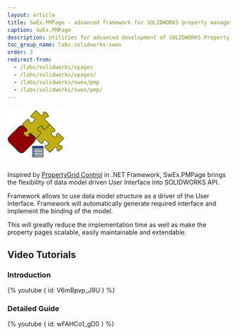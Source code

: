 ```yaml
---
layout: article
title: SwEx.PMPage - advanced framework for SOLIDWORKS property manager pages
caption: SwEx.PMPage
description: Utilities for advanced development of SOLIDWORKS Property Manager Pages which enables data driven development with data binding
toc_group_name: labs-solidworks-swex
order: 3
redirect-from:
  - /labs/solidworks/vpages
  - /labs/solidworks/vpages/
  - /labs/solidworks/swex/pmp
  - /labs/solidworks/swex/pmp/
---
```

![SwEx.PMPage framework for SOLIDWORKS](logo.png)

Inspired by [PropertyGrid Control](https://msdn.microsoft.com/en-us/library/aa302326.aspx) in .NET Framework, SwEx.PMPage brings the flexibility of data model driven User Interface into SOLIDWORKS API.

Framework allows to use data model structure as a driver of the User Interface. Framework will automatically generate required interface and implement the binding of the model.

This will greatly reduce the implementation time as well as make the property pages scalable, easily maintainable and extendable.

## Video Tutorials

### Introduction

{% youtube { id: V6mBpvp_J9U } %}

### Detailed Guide

{% youtube { id: wFAHCo1_gD0 } %}